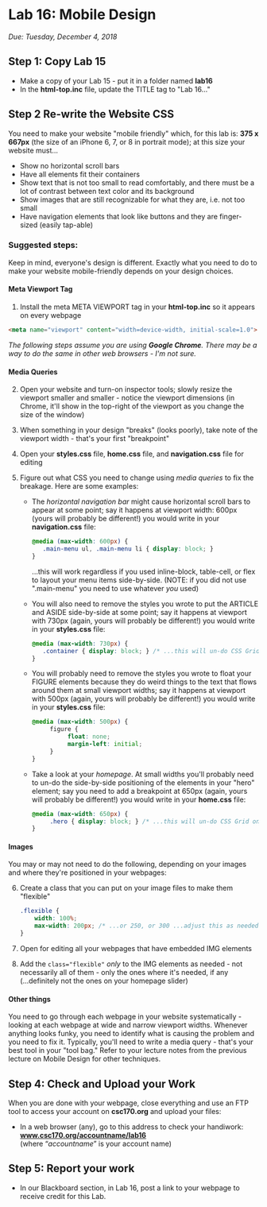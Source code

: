# Lab 16: Mobile Design
*Due: Tuesday, December 4, 2018*

## Step 1: Copy Lab 15

- Make a copy of your Lab 15 - put it in a folder named **lab16**
- In the **html-top.inc** file, update the TITLE tag to "Lab 16..."

## Step 2 Re-write the Website CSS

You need to make your website "mobile friendly" which, for this lab is: **375 x 667px** (the size of an iPhone 6, 7, or 8 in portrait mode); at this size your website must...

- Show no horizontal scroll bars
- Have all elements fit their containers
- Show text that is not too small to read comfortably, and there must be a lot of contrast between text color and its background
- Show images that are still recognizable for what they are, i.e. not too small
- Have navigation elements that look like buttons and they are finger-sized (easily tap-able)

### Suggested steps:

Keep in mind, everyone's design is different.  Exactly what you need to do to make your website mobile-friendly depends on your design choices.

#### Meta Viewport Tag

1. Install the meta META VIEWPORT tag in your **html-top.inc** so it appears on every webpage

```html
<meta name="viewport" content="width=device-width, initial-scale=1.0">
```

*The following steps assume you are using **Google Chrome**.  There may be a way to do the same in other web browsers - I'm not sure.*

#### Media Queries

2. Open your website and turn-on inspector tools; slowly resize the viewport smaller and smaller - notice the viewport dimensions (in Chrome, it'll show in the top-right of the viewport as you change the size of the window)

3. When something in your design "breaks" (looks poorly), take note of the viewport width - that's your first "breakpoint"

4. Open your **styles.css** file, **home.css** file, and **navigation.css** file for editing

5. Figure out what CSS you need to change using *media queries* to fix the breakage.  Here are some examples:

   - The *horizontal navigation bar* might cause horizontal scroll bars to appear at some point; say it happens at viewport width: 600px (yours will probably be different!) you would write in your **navigation.css** file:

     ```css
     @media (max-width: 600px) {
     	.main-menu ul, .main-menu li { display: block; } 
     }
     ```

     ...this will work regardless if you used inline-block, table-cell, or flex to layout your menu items side-by-side.  (NOTE: if you did not use ".main-menu" you need to use whatever *you* used)

   - You will also need to remove the styles you wrote to put the ARTICLE and ASIDE side-by-side at some point; say it happens at viewport with 730px (again, yours will probably be different!) you would write in your **styles.css** file:

     ```css
     @media (max-width: 730px) {
     	.container { display: block; } /* ...this will un-do CSS Grid on the container */
     } 
     ```

   - You will probably need to remove the styles you wrote to float your FIGURE elements because they do weird things to the text that flows around them at small viewport widths; say it happens at viewport with 500px (again, yours will probably be different!) you would write in your **styles.css** file:

     ```css
     @media (max-width: 500px) {
          figure {
               float: none;
               margin-left: initial;
          }
     } 
     ```

   - Take a look at your *homepage*.  At small widths you'll probably need to un-do the side-by-side positioning of the elements in your "hero" element; say you need to add a breakpoint at 650px (again, yours will probably be different!) you would write in your **home.css** file:

     ```css
     @media (max-width: 650px) {
          .hero { display: block; } /* ...this will un-do CSS Grid on the container */
     }
     ```

#### Images

You may or may not need to do the following, depending on your images and where they're positioned in your webpages:

6. Create a class that you can put on your image files to make them "flexible"

     ```css
     .flexible {
         width: 100%;
         max-width: 200px; /* ...or 250, or 300 ...adjust this as needed */
     }
     ```

7. Open for editing all your webpages that have embedded IMG elements 

8. Add the `class="flexible"` *only* to the IMG elements as needed - not necessarily all of them - only the ones where it's needed, if any (...definitely not the ones on your homepage slider)

#### Other things

You need to go through each webpage in your website systematically - looking at each webpage at wide and narrow viewport widths.  Whenever anything looks funky, you need to identify what is causing the problem and you need to fix it.  Typically, you'll need to write a media query - that's your best tool in your "tool bag."  Refer to your lecture notes from the previous lecture on Mobile Design for other techniques.

## Step 4: Check and Upload your Work

When you are done with your webpage, close everything and use an FTP tool to access your account on **csc170.org** and upload your files:

- In a web browser (any), go to this address to check your handiwork:  
  **www.csc170.org/accountname/lab16**  
  (where “*accountname*” is your account name)

## Step 5: Report your work

- In our Blackboard section, in Lab 16, post a link to your webpage to receive credit for this Lab.